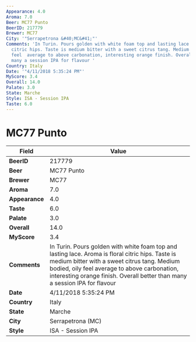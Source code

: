 ```yaml
---
Appearance: 4.0
Aroma: 7.0
Beer: MC77 Punto
BeerID: 217779
Brewer: MC77
City: '"Serrapetrona &#40;MC&#41;"'
Comments: 'In Turin. Pours golden with white foam top and lasting lace. Aroma is floral
  citric hips. Taste is medium bitter with a sweet citrus tang. Medium bodied, oily
  feel  average to above carbonation, interesting orange finish. Overall better than
  many a session IPA for flavour '
Country: Italy
Date: '"4/11/2018 5:35:24 PM"'
MyScore: 3.4
Overall: 14.0
Palate: 3.0
State: Marche
Style: ISA - Session IPA
Taste: 6.0
---
```


# MC77 Punto

| Field         | Value |
|---------------|-------|
| **BeerID** | 217779 |
| **Beer** | MC77 Punto |
| **Brewer** | MC77 |
| **Aroma** | 7.0 |
| **Appearance** | 4.0 |
| **Taste** | 6.0 |
| **Palate** | 3.0 |
| **Overall** | 14.0 |
| **MyScore** | 3.4 |
| **Comments** | In Turin. Pours golden with white foam top and lasting lace. Aroma is floral citric hips. Taste is medium bitter with a sweet citrus tang. Medium bodied, oily feel  average to above carbonation, interesting orange finish. Overall better than many a session IPA for flavour  |
| **Date** | 4/11/2018 5:35:24 PM |
| **Country** | Italy |
| **State** | Marche |
| **City** | Serrapetrona &#40;MC&#41; |
| **Style** | ISA - Session IPA |
